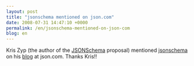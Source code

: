 ```yaml
---
layout: post
title: "jsonschema mentioned on json.com"
date: 2008-07-31 14:47:10 +0000
permalink: /en/jsonschema-mentioned-on-json-com
blog: en
---
```


<p>Kris Zyp (the author of the <a href="http://tinyurl.com/32qd4v" title="JSONSchema">JSONSchema</a> proposal) mentioned <a href="http://hg.monologista.jp/json-schema/raw-file/41132f2b2b57/docs/jsonschema.html">jsonschema</a> on his <a href="http://www.json.com/2008/07/30/json-schema-for-python/">blog</a> at json.com. Thanks Kris!!</p>
<div class="sharethis">
        <script type="text/javascript" language="javascript">
          SHARETHIS.addEntry( {
            title : 'jsonschema mentioned on json.com',
              url   : 'http://www.ianlewis.org/en/jsonschema-mentioned-on-json-com'}, 
            { button: true }
          ) ;
        </script></div>
